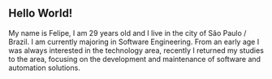 ## Hello World!

My name is Felipe, I am 29 years old and I live in the city of São Paulo / Brazil. I am currently majoring in Software Engineering. From an early age I was always interested in the technology area, recently I returned my studies to the area, focusing on the development and maintenance of software and automation solutions.
